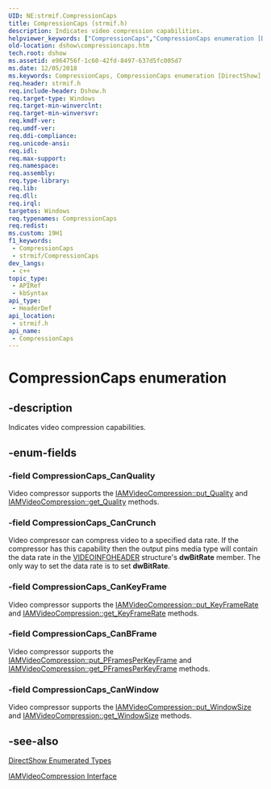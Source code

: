 ```yaml
---
UID: NE:strmif.CompressionCaps
title: CompressionCaps (strmif.h)
description: Indicates video compression capabilities.
helpviewer_keywords: ["CompressionCaps","CompressionCaps enumeration [DirectShow]","CompressionCapsEnumeration","CompressionCaps_CanBFrame","CompressionCaps_CanCrunch","CompressionCaps_CanKeyFrame","CompressionCaps_CanQuality","CompressionCaps_CanWindow","dshow.compressioncaps","strmif/CompressionCaps","strmif/CompressionCaps_CanBFrame","strmif/CompressionCaps_CanCrunch","strmif/CompressionCaps_CanKeyFrame","strmif/CompressionCaps_CanQuality","strmif/CompressionCaps_CanWindow"]
old-location: dshow\compressioncaps.htm
tech.root: dshow
ms.assetid: e964756f-1c60-42fd-8497-637d5fc005d7
ms.date: 12/05/2018
ms.keywords: CompressionCaps, CompressionCaps enumeration [DirectShow], CompressionCapsEnumeration, CompressionCaps_CanBFrame, CompressionCaps_CanCrunch, CompressionCaps_CanKeyFrame, CompressionCaps_CanQuality, CompressionCaps_CanWindow, dshow.compressioncaps, strmif/CompressionCaps, strmif/CompressionCaps_CanBFrame, strmif/CompressionCaps_CanCrunch, strmif/CompressionCaps_CanKeyFrame, strmif/CompressionCaps_CanQuality, strmif/CompressionCaps_CanWindow
req.header: strmif.h
req.include-header: Dshow.h
req.target-type: Windows
req.target-min-winverclnt: 
req.target-min-winversvr: 
req.kmdf-ver: 
req.umdf-ver: 
req.ddi-compliance: 
req.unicode-ansi: 
req.idl: 
req.max-support: 
req.namespace: 
req.assembly: 
req.type-library: 
req.lib: 
req.dll: 
req.irql: 
targetos: Windows
req.typenames: CompressionCaps
req.redist: 
ms.custom: 19H1
f1_keywords:
 - CompressionCaps
 - strmif/CompressionCaps
dev_langs:
 - c++
topic_type:
 - APIRef
 - kbSyntax
api_type:
 - HeaderDef
api_location:
 - strmif.h
api_name:
 - CompressionCaps
---
```


# CompressionCaps enumeration


## -description

Indicates video compression capabilities.

## -enum-fields

### -field CompressionCaps_CanQuality

Video compressor supports the <a href="https://docs.microsoft.com/windows/desktop/api/strmif/nf-strmif-iamvideocompression-put_quality">IAMVideoCompression::put_Quality</a> and <a href="https://docs.microsoft.com/windows/desktop/api/strmif/nf-strmif-iamvideocompression-get_quality">IAMVideoCompression::get_Quality</a> methods.

### -field CompressionCaps_CanCrunch

Video compressor can compress video to a specified data rate. If the compressor has this capability then the output pins media type will contain the data rate in the <a href="https://docs.microsoft.com/previous-versions/windows/desktop/api/amvideo/ns-amvideo-videoinfoheader">VIDEOINFOHEADER</a> structure's <b>dwBitRate</b> member. The only way to set the data rate is to set <b>dwBitRate</b>.

### -field CompressionCaps_CanKeyFrame

Video compressor supports the <a href="https://docs.microsoft.com/windows/desktop/api/strmif/nf-strmif-iamvideocompression-put_keyframerate">IAMVideoCompression::put_KeyFrameRate</a> and <a href="https://docs.microsoft.com/windows/desktop/api/strmif/nf-strmif-iamvideocompression-get_keyframerate">IAMVideoCompression::get_KeyFrameRate</a> methods.

### -field CompressionCaps_CanBFrame

Video compressor supports the <a href="https://docs.microsoft.com/windows/desktop/api/strmif/nf-strmif-iamvideocompression-put_pframesperkeyframe">IAMVideoCompression::put_PFramesPerKeyFrame</a> and <a href="https://docs.microsoft.com/windows/desktop/api/strmif/nf-strmif-iamvideocompression-get_pframesperkeyframe">IAMVideoCompression::get_PFramesPerKeyFrame</a> methods.

### -field CompressionCaps_CanWindow

Video compressor supports the <a href="https://docs.microsoft.com/windows/desktop/api/strmif/nf-strmif-iamvideocompression-put_windowsize">IAMVideoCompression::put_WindowSize</a> and <a href="https://docs.microsoft.com/windows/desktop/api/strmif/nf-strmif-iamvideocompression-get_windowsize">IAMVideoCompression::get_WindowSize</a> methods.

## -see-also

<a href="https://docs.microsoft.com/windows/desktop/DirectShow/directshow-enumerated-types">DirectShow Enumerated Types</a>



<a href="https://docs.microsoft.com/windows/desktop/api/strmif/nn-strmif-iamvideocompression">IAMVideoCompression Interface</a>

